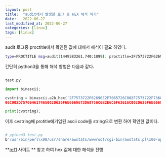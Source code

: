 ```yaml
---
layout: post
title:  "audit에서 발생한 로그 중 HEX 해석 하기"
date:   2022-06-27
last_modified_at: 2022-06-27
categories: [linux]
tags: [linux]
---
```


audit 로그중 proctitle에서 확인된 값에 대해서 해석이 필요 하였다.

```sh
type=PROCTITLE msg=audit(1449583261.740:1899): proctitle=2F7573722F62696E2F7065726C002F7573722F73686172652F617773746174732F777777726F6F742F6367692D62696E2F617773746174732E706C002D757064617465002D636F6E6669673D68756C6B2E6C6F63616C002D636F6E6669676469723D2F6574632F61777374617473
```

간단히 python3을 통해 해석 방법은 다음과 같다.

```python

test.py

import binascii;

cvstring = binascii.a2b_hex('2F7573722F62696E2F7065726C002F7573722F73686172652F617773746174732F777777726F6F742F6367692D62696E2F617773746174732E7
06C002D757064617465002D636F6E6669673D68756C6B2E6C6F63616C002D636F6E6669676469723D2F6574632F61777374617473')

print(cvstring);

```

이후 cvstring에 protitle에기입된 ascii code를 string으로 변환 하여 확인한 값이다.

```sh

# python3 test.py
b'/usr/bin/perl\x00/usr/share/awstats/wwwroot/cgi-bin/awstats.pl\x00-update\x00-config=hulk.local\x00-configdir=/etc/awstats'

```

**[ref1] 사이트 ** 참고 하여 hex 값에 대한 해석을 진행

[ref1]:https://plautrba.fedorapeople.org/how-to-decode-hex-strings-in-audit-logs.html

